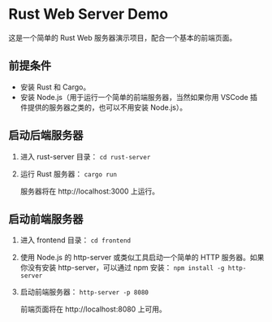 # Rust Web Server Demo

这是一个简单的 Rust Web 服务器演示项目，配合一个基本的前端页面。

## 前提条件

- 安装 Rust 和 Cargo。
- 安装 Node.js（用于运行一个简单的前端服务器，当然如果你用 VSCode 插件提供的服务器之类的，也可以不用安装 Node.js）。

## 启动后端服务器

1. 进入 rust-server 目录：   ```
   cd rust-server   ```

2. 运行 Rust 服务器：   ```
   cargo run   ```

   服务器将在 http://localhost:3000 上运行。

## 启动前端服务器

1. 进入 frontend 目录：   ```
   cd frontend   ```

2. 使用 Node.js 的 http-server 或类似工具启动一个简单的 HTTP 服务器。如果你没有安装 http-server，可以通过 npm 安装：   ```
   npm install -g http-server   ```

3. 启动前端服务器：   ```
   http-server -p 8080   ```

   前端页面将在 http://localhost:8080 上可用。

